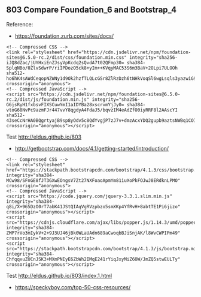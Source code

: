 ## 803 Compare Foundation_6 and Bootstrap_4

Reference:

* https://foundation.zurb.com/sites/docs/
```
<!-- Compressed CSS -->
<link rel="stylesheet" href="https://cdn.jsdelivr.net/npm/foundation-sites@6.5.0-rc.2/dist/css/foundation.min.css" integrity="sha256-iJQ8dZac/jUYHxiEnZJsyVpKcdq2sQvdA7t02QFmp30= sha384-SplqNBo/0ZlvSdwrP/riIPDozO5ck8+yIm++KVqyMAC53S6m3BaV+2OLpi7ULOOh sha512-ho6hK4sAWdCeqopNZWNy1d9Ok2hzfTLQLcGSr8ZlRzDzh6tNHkVoqSl6wgLsqls3yazwiG9H9dBCtSfPuiLRCQ==" crossorigin="anonymous">
<!-- Compressed JavaScript -->
<script src="https://cdn.jsdelivr.net/npm/foundation-sites@6.5.0-rc.2/dist/js/foundation.min.js" integrity="sha256-G6jsRyH1fxbsvFIXSCuwYmI1aIDYBa28xscrvmYjJy0= sha384-vtoG68NvPc9azmFJr447vvY8qgdyA4FdaJ5/bqvzIM4eAdZfO0iyRRF8l2AAscYI sha512-43seCcNrHA0BQgrtyajB9sp8yOdv5c8QdYvgjP7zJ7v+dmzAcxYDQ2gupb9aztsNWBq1COIp/3NHYkQs4l/dkg==" crossorigin="anonymous"></script>
```
Test http://eldus.github.io/803

* http://getbootstrap.com/docs/4.1/getting-started/introduction/
```
<!-- Compressed CSS -->
<link rel="stylesheet" href="https://stackpath.bootstrapcdn.com/bootstrap/4.1.3/css/bootstrap.min.css" integrity="sha384-MCw98/SFnGE8fJT3GXwEOngsV7Zt27NXFoaoApmYm81iuXoPkFOJwJ8ERdknLPMO" crossorigin="anonymous">
<!-- Compressed JavaScript -->
<script src="https://code.jquery.com/jquery-3.3.1.slim.min.js" integrity="sha384-q8i/X+965DzO0rT7abK41JStQIAqVgRVzpbzo5smXKp4YfRvH+8abtTE1Pi6jizo" crossorigin="anonymous"></script>
<script src="https://cdnjs.cloudflare.com/ajax/libs/popper.js/1.14.3/umd/popper.min.js" integrity="sha384-ZMP7rVo3mIykV+2+9J3UJ46jBk0WLaUAdn689aCwoqbBJiSnjAK/l8WvCWPIPm49" crossorigin="anonymous"></script>
<script src="https://stackpath.bootstrapcdn.com/bootstrap/4.1.3/js/bootstrap.min.js" integrity="sha384-ChfqqxuZUCnJSK3+MXmPNIyE6ZbWh2IMqE241rYiqJxyMiZ6OW/JmZQ5stwEULTy" crossorigin="anonymous"></script>
```
Test http://eldus.github.io/803/index.1.html

* https://speckyboy.com/top-50-css-resources/
